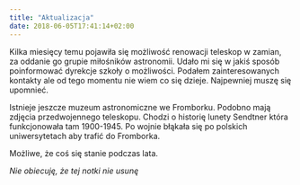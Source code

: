 ```yaml
---
title: "Aktualizacja"
date: 2018-06-05T17:41:14+02:00
---
```


Kilka miesięcy temu pojawiła się możliwość renowacji teleskop w zamian, za oddanie go grupie miłośników astronomii. Udało mi się w jakiś sposób poinformować dyrekcje szkoły o możliwości. Podałem zainteresowanych kontakty ale od tego momentu nie wiem co się dzieje.
Najpewniej muszę się upomnieć.

Istnieje jeszcze muzeum astronomiczne we Fromborku. Podobno mają zdjęcia przedwojennego teleskopu. Chodzi o historię lunety Sendtner która funkcjonowała tam 1900-1945. Po wojnie błąkała się po polskich uniwersytetach aby trafić do Fromborka.

Możliwe, że coś się stanie podczas lata.

_Nie obiecuję, że tej notki nie usunę_
